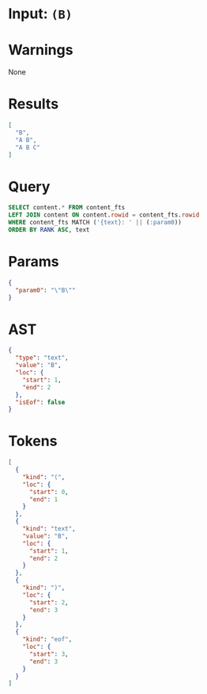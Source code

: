 # Input: `(B)`

# Warnings

None

# Results
```json
[
  "B",
  "A B",
  "A B C"
]
```

# Query

```sql
SELECT content.* FROM content_fts
LEFT JOIN content ON content.rowid = content_fts.rowid
WHERE content_fts MATCH ('{text}: ' || (:param0))
ORDER BY RANK ASC, text
```

# Params

```json
{
  "param0": "\"B\""
}
```

# AST

```json
{
  "type": "text",
  "value": "B",
  "loc": {
    "start": 1,
    "end": 2
  },
  "isEof": false
}
```

# Tokens
```json
[
  {
    "kind": "(",
    "loc": {
      "start": 0,
      "end": 1
    }
  },
  {
    "kind": "text",
    "value": "B",
    "loc": {
      "start": 1,
      "end": 2
    }
  },
  {
    "kind": ")",
    "loc": {
      "start": 2,
      "end": 3
    }
  },
  {
    "kind": "eof",
    "loc": {
      "start": 3,
      "end": 3
    }
  }
]
```